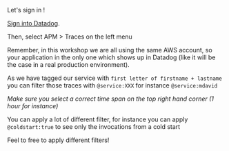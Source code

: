 Let's sign in !

[Sign into Datadog](https://app.datadoghq.com/account/login).

Then, select APM > Traces on the left menu

Remember, in this workshop we are all using the same AWS account, so your application in the only one which shows up in Datadog (like it will be the case in a real production environment).

As we have tagged our service with `first letter of firstname + lastname` you can filter those traces with `@service:XXX` for instance `@service:mdavid`

*Make sure you select a correct time span on the top right hand corner (1 hour for instance)*

You can apply a lot of different filter, for instance you can apply `@coldstart:true` to see only the invocations from a cold start

Feel to free to apply different filters!